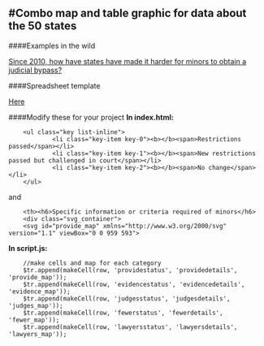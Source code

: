 #Combo map and table graphic for data about the 50 states
---

####Examples in the wild

[Since 2010, how have states have made it harder for minors to obtain a judicial bypass?](http://www.motherjones.com/politics/2014/07/teen-abortion-judicial-bypass-parental-notification)

####Spreadsheet template

[Here](https://docs.google.com/spreadsheet/ccc?key=0AuHOPshyxQGGdDFnemtSV2tCXzJDOFNfeDNQY2lvb2c&usp=drive_web)

####Modify these for your project
**In index.html:**

        <ul class="key list-inline">
                <li class="key-item key-0"><b></b><span>Restrictions passed</span></li>
                <li class="key-item key-1"><b></b><span>New restrictions passed but challenged in court</span></li>
                <li class="key-item key-2"><b></b><span>No change</span></li>
        </ul>

and 

        <th><h6>Specific information or criteria required of minors</h6>
        <div class="svg_container">
        <svg id="provide_map" xmlns="http://www.w3.org/2000/svg" version="1.1" viewBox="0 0 959 593">


**In script.js:**

        //make cells and map for each category
        $tr.append(makeCell(row, 'providestatus', 'providedetails', 'provide_map'));
        $tr.append(makeCell(row, 'evidencestatus', 'evidencedetails', 'evidence_map'));
        $tr.append(makeCell(row, 'judgesstatus', 'judgesdetails', 'judges_map'));
        $tr.append(makeCell(row, 'fewerstatus', 'fewerdetails', 'fewer_map'));
        $tr.append(makeCell(row, 'lawyersstatus', 'lawyersdetails', 'lawyers_map'));
